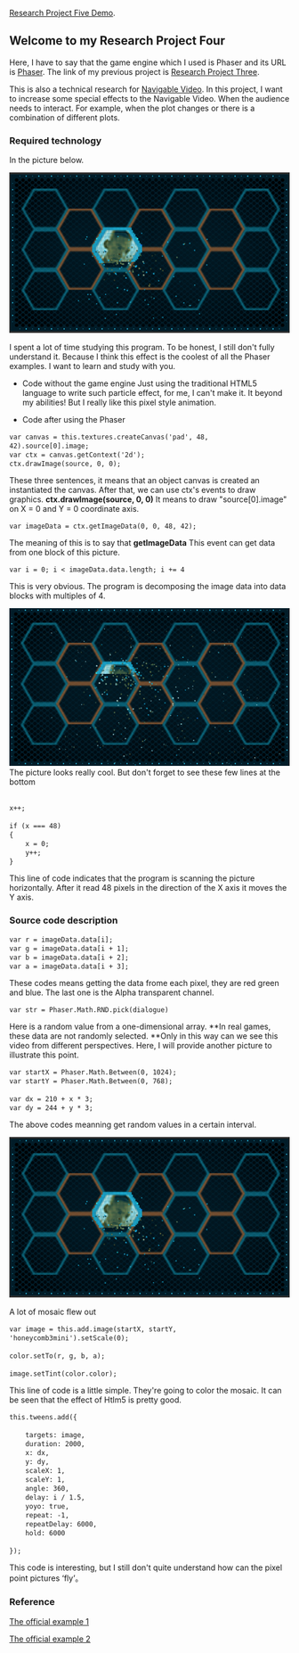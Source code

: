 [Research Project Five Demo](http://www.06-90.com/projects/p5/index.html). 



## Welcome to my Research Project Four

Here, I have to say that the game engine which I used is Phaser and its URL is [Phaser](http://phaser.io/). The link of my previous project is [Research Project Three](https://github.com/ChenLyu01/Research-Project-3).

This is also a technical research for [Navigable Video](http://www.06-90.com/final/finalprojectChenLyu.html). In this project, I want to increase some special effects to the Navigable Video. When the audience needs to interact. For example, when the plot changes or there is a combination of different plots.

### Required technology

In the picture below.

![Image text](https://github.com/ChenLyu01/Research-Project-4/blob/master/image/image1.png) 

I spent a lot of time studying this program. To be honest, I still don't fully understand it. Because I think this effect is the coolest of all the Phaser examples. I want to learn and study with you.





- Code without the game engine
Just using the traditional HTML5 language to write such particle effect, for me, I can't make it. It beyond my abilities! But I really like this pixel style animation.  






- Code after using the Phaser

```
var canvas = this.textures.createCanvas('pad', 48, 42).source[0].image;
var ctx = canvas.getContext('2d');
ctx.drawImage(source, 0, 0);
```
These three sentences, it means that an object canvas is created an instantiated the canvas. After that, we can use ctx's events to draw graphics. **ctx.drawImage(source, 0, 0)** It means to draw "source[0].image" on X = 0 and Y = 0 coordinate axis.  


```
var imageData = ctx.getImageData(0, 0, 48, 42);

```
The meaning of this is to say that **getImageData** This event can get data from one block of this picture. 

```
var i = 0; i < imageData.data.length; i += 4
```
This is very obvious. The program is decomposing the image data into data blocks with multiples of 4. 


![Image text](https://github.com/ChenLyu01/Research-Project-4/blob/master/image/image2)
The picture looks really cool. But don't forget to see these few lines at the bottom
```

x++;

if (x === 48)
{
	x = 0;
	y++;
}

```
This line of code indicates that the program is scanning the picture horizontally. After it read 48 pixels in the direction of the X axis it moves the Y axis.



### Source code description

```
var r = imageData.data[i];
var g = imageData.data[i + 1];
var b = imageData.data[i + 2];
var a = imageData.data[i + 3];	
```
These codes means getting the data frome each pixel, they are red green and blue. The last one is the Alpha transparent channel.  


```
var str = Phaser.Math.RND.pick(dialogue) 
```
Here is a random value from a one-dimensional array. **In real games, these data are not randomly selected. **Only in this way can we see this video from different perspectives. Here, I will provide another picture to illustrate this point.


```
var startX = Phaser.Math.Between(0, 1024);
var startY = Phaser.Math.Between(0, 768);

var dx = 210 + x * 3;
var dy = 244 + y * 3;
```

The above codes meanning get random values in a certain interval.


![Image text](https://github.com/ChenLyu01/Research-Project-4/blob/master/image/image1.png)

A lot of mosaic flew out


```
var image = this.add.image(startX, startY, 'honeycomb3mini').setScale(0);

color.setTo(r, g, b, a);

image.setTint(color.color);
```
This line of code is a little simple. They're going to color the mosaic. It can be seen that the effect of Htlm5 is pretty good.


```
this.tweens.add({

	targets: image,
	duration: 2000,
	x: dx,
	y: dy,
	scaleX: 1,
	scaleY: 1,
	angle: 360,
	delay: i / 1.5,
	yoyo: true,
	repeat: -1,
	repeatDelay: 6000,
	hold: 6000

});

```
This code is interesting, but I still don't quite understand how can the pixel point pictures  ‘fly’。 


### Reference
[The official example 1](https://labs.phaser.io/edit.html?src=src\physics\arcade\simple%20group.js) 

[The official example 2](https://labs.phaser.io/edit.html?src=src\physics\impact\multiple%20scenes.js) 
